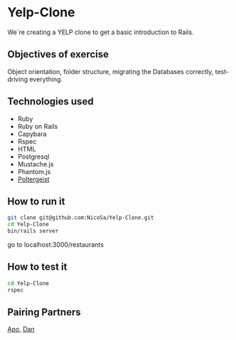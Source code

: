 Yelp-Clone
===
We´re creating a YELP clone to get a basic introduction to Rails.

Objectives of exercise
----
Object orientation, folder structure, migrating the Databases correctly, test-driving everything.

Technologies used
----
- Ruby
- Ruby on Rails
- Capybara
- Rspec
- HTML
- Postgresql
- Mustache.js
- Phantom.js
- [Poltergeist]

How to run it
----
```sh
git clone git@github.com:NicoSa/Yelp-Clone.git
cd Yelp-Clone
bin/rails server
```
go to localhost:3000/restaurants

How to test it
----
```sh
cd Yelp-Clone
rspec
```

Pairing Partners
----
[Apo], [Dan]

[Dan]:https://github.com/DLDB
[Apo]:https://github.com/apostolistax
[Poltergeist]:https://github.com/teampoltergeist/poltergeist
